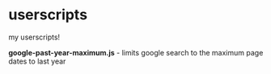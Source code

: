 # userscripts

my userscripts!

**google-past-year-maximum.js** - limits google search to the maximum page
dates to last year
